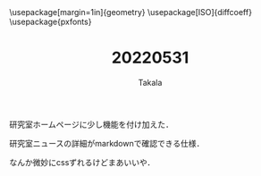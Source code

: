 ﻿---
title: 20220531
yesterday: 20220530
tomorrow: 20220601
days: 886
author: Takala
header-includes:
  - \usepackage[margin=1in]{geometry}
  - \usepackage[ISO]{diffcoeff}
  - \usepackage{pxfonts}
---



研究室ホームページに少し機能を付け加えた．

研究室ニュースの詳細がmarkdownで確認できる仕様．

なんか微妙にcssずれるけどまあいいや．


